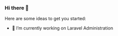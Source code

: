 ### Hi there 👋

Here are some ideas to get you started:

- 🔭 I’m currently working on Laravel Administration
